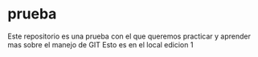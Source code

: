# prueba 
Este repositorio es una prueba con el que queremos practicar y aprender mas sobre el manejo de GIT
Esto es en el local edicion 1

